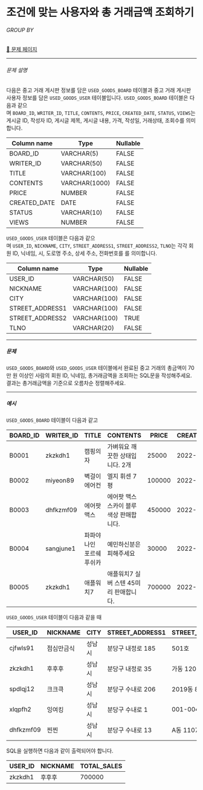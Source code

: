 # 조건에 맞는 사용자와 총 거래금액 조회하기

###### GROUP BY

[:link: 문제 페이지](https://school.programmers.co.kr/learn/courses/30/lessons/164668)

---

###### 문제 설명

다음은 중고 거래 게시판 정보를 담은 `USED_GOODS_BOARD` 테이블과 중고 거래 게시판 사용자 정보를 담은 `USED_GOODS_USER` 테이블입니다. `USED_GOODS_BOARD` 테이블은 다음과 같으며 `BOARD_ID`, `WRITER_ID`, `TITLE`, `CONTENTS`, `PRICE`, `CREATED_DATE`, `STATUS`, `VIEWS`는 게시글 ID, 작성자 ID, 게시글 제목, 게시글 내용, 가격, 작성일, 거래상태, 조회수를 의미합니다.

| Column name  | Type          | Nullable |
| ------------ | ------------- | -------- |
| BOARD_ID     | VARCHAR(5)    | FALSE    |
| WRITER_ID    | VARCHAR(50)   | FALSE    |
| TITLE        | VARCHAR(100)  | FALSE    |
| CONTENTS     | VARCHAR(1000) | FALSE    |
| PRICE        | NUMBER        | FALSE    |
| CREATED_DATE | DATE          | FALSE    |
| STATUS       | VARCHAR(10)   | FALSE    |
| VIEWS        | NUMBER        | FALSE    |

`USED_GOODS_USER` 테이블은 다음과 같으며 `USER_ID`, `NICKNAME`, `CITY`, `STREET_ADDRESS1`, `STREET_ADDRESS2`, `TLNO`는 각각 회원 ID, 닉네임, 시, 도로명 주소, 상세 주소, 전화번호를 를 의미합니다.

| Column name     | Type         | Nullable |
| --------------- | ------------ | -------- |
| USER_ID         | VARCHAR(50)  | FALSE    |
| NICKNAME        | VARCHAR(100) | FALSE    |
| CITY            | VARCHAR(100) | FALSE    |
| STREET_ADDRESS1 | VARCHAR(100) | FALSE    |
| STREET_ADDRESS2 | VARCHAR(100) | TRUE     |
| TLNO            | VARCHAR(20)  | FALSE    |

---

##### 문제

`USED_GOODS_BOARD`와 `USED_GOODS_USER` 테이블에서 완료된 중고 거래의 총금액이 70만 원 이상인 사람의 회원 ID, 닉네임, 총거래금액을 조회하는 SQL문을 작성해주세요. 결과는 총거래금액을 기준으로 오름차순 정렬해주세요.

---

##### 예시

`USED_GOODS_BOARD` 테이블이 다음과 같고

| BOARD_ID | WRITER_ID | TITLE                    | CONTENTS                                 | PRICE  | CREATED_DATE | STATUS | VIEWS |
| -------- | --------- | ------------------------ | ---------------------------------------- | ------ | ------------ | ------ | ----- |
| B0001    | zkzkdh1   | 캠핑의자                 | 가벼워요 깨끗한 상태입니다. 2개          | 25000  | 2022-11-29   | SALE   | 34    |
| B0002    | miyeon89  | 벽걸이 에어컨            | 엘지 휘센 7평                            | 100000 | 2022-11-29   | SALE   | 55    |
| B0003    | dhfkzmf09 | 에어팟 맥스              | 에어팟 맥스 스카이 블루 색상 판매합니다. | 450000 | 2022-11-26   | DONE   | 67    |
| B0004    | sangjune1 | 파파야나인 포르쉐 푸쉬카 | 예민하신분은 피해주세요                  | 30000  | 2022-11-30   | DONE   | 78    |
| B0005    | zkzkdh1   | 애플워치7                | 애플워치7 실버 스텐 45미리 판매합니다.   | 700000 | 2022-11-30   | DONE   | 99    |

`USED_GOODS_USER` 테이블이 다음과 같을 때

| USER_ID   | NICKNAME   | CITY   | STREET_ADDRESS1   | STREET_ADDRESS2 | TLNO        |
| --------- | ---------- | ------ | ----------------- | --------------- | ----------- |
| cjfwls91  | 점심만금식 | 성남시 | 분당구 내정로 185 | 501호           | 01036344964 |
| zkzkdh1   | 후후후     | 성남시 | 분당구 내정로 35  | 가동 1202호     | 01032777543 |
| spdlqj12  | 크크큭     | 성남시 | 분당구 수내로 206 | 2019동 801호    | 01087234922 |
| xlqpfh2   | 잉여킹     | 성남시 | 분당구 수내로 1   | 001-004         | 01064534911 |
| dhfkzmf09 | 찐찐       | 성남시 | 분당구 수내로 13  | A동 1107호      | 01053422914 |

SQL을 실행하면 다음과 같이 출력되어야 합니다.

| USER_ID | NICKNAME | TOTAL_SALES |
| ------- | -------- | ----------- |
| zkzkdh1 | 후후후   | 700000      |
